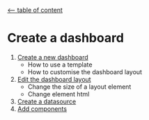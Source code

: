 ﻿[<-- table of content](README.md)
 
 # Create a dashboard

1. [Create a new dashboard](Create%20a%20new%20dashboard.md)
	* How to use a template
	* How to customise the dashboard layout
2. [Edit the dashboard layout](Edit%20the%20dashboard%20layout.md)
	* Change the size of a layout element
	* Change element html
3. [Create a datasource](Create%20a%20datasource.md)
4. [Add components](Add%20components.md)

